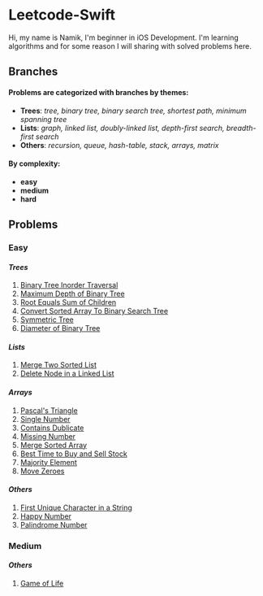 # Leetcode-Swift
Hi, my name is Namik, I'm beginner in iOS Development. I'm learning algorithms and for some reason I will sharing with solved problems here.
## Branches
#### Problems are categorized with branches by themes: 
* **Trees**:  *tree, binary tree, binary search tree, shortest path, minimum spanning tree*
* **Lists**: *graph, linked list, doubly-linked list, depth-first search, breadth-first search*
* **Others**: *recursion, queue, hash-table, stack, arrays, matrix*

#### By complexity:
- **easy**
- **medium**
- **hard**

## Problems
### Easy 
#### *Trees*
1. [Binary Tree Inorder Traversal](https://github.com/Nam-Namazov/Leetcode-Swift/tree/trees/easy/Binary-Tree-Inorder-Traversal) 
2. [Maximum Depth of Binary Tree](https://github.com/Nam-Namazov/Leetcode-Swift/tree/trees/easy/MaximumDepth)
3. [Root Equals Sum of Children](https://github.com/Nam-Namazov/Leetcode-Swift/tree/trees/easy/RootEqualsSumofChildren)
4. [Convert Sorted Array To Binary Search Tree](https://github.com/Nam-Namazov/Leetcode-Swift/tree/trees/easy/Convert_Sorted_Array_to_Binary_Search_Tree)
5. [Symmetric Tree](https://github.com/Nam-Namazov/Leetcode-Swift/tree/trees/easy/Symmetric_Tree)
6. [Diameter of Binary Tree](https://github.com/Nam-Namazov/Leetcode-Swift/tree/trees/easy/Diameter_of_binary_tree)


#### *Lists*
1. [Merge Two Sorted List](https://github.com/Nam-Namazov/Leetcode-Swift/tree/linked_list/easy/merge_two_sorted_list)
2. [Delete Node in a Linked List](https://github.com/Nam-Namazov/Leetcode-Swift/tree/linked_list/easy/delete_node_in_a_linked_list)

#### *Arrays*
1. [Pascal's Triangle](https://github.com/Nam-Namazov/Leetcode-Swift/tree/Arrays/easy/Pascals_Triangle)
2. [Single Number](https://github.com/Nam-Namazov/Leetcode-Swift/tree/Arrays/easy/Single_Number)
3. [Contains Dublicate](https://github.com/Nam-Namazov/Leetcode-Swift/tree/Arrays/easy/Contains_Dublicate)
4. [Missing Number](https://github.com/Nam-Namazov/Leetcode-Swift/tree/Arrays/easy/Missing_Number)
5. [Merge Sorted Array](https://github.com/Nam-Namazov/Leetcode-Swift/tree/Arrays/easy/Merge_Sorted_Array)
6. [Best Time to Buy and Sell Stock](https://github.com/Nam-Namazov/Leetcode-Swift/tree/Arrays/easy/Best_Time_To_Buy_And_Sell_Stock)
7. [Majority Element](https://github.com/Nam-Namazov/Leetcode-Swift/tree/Arrays/easy/Majority_Element)
8. [Move Zeroes](https://github.com/Nam-Namazov/Leetcode-Swift/tree/Arrays/easy/Move_Zeroes)


#### *Others*
1. [First Unique Character in a String](https://github.com/Nam-Namazov/Leetcode-Swift/tree/Others/easy/First_unique_character_in_string)
2. [Happy Number](https://github.com/Nam-Namazov/Leetcode-Swift/tree/Others/easy/Happy_Number)
3. [Palindrome Number](https://github.com/Nam-Namazov/Leetcode-Swift/tree/Others/easy/Palindrome_Number)

### Medium 
#### *Others*
1. [Game of Life](https://github.com/Nam-Namazov/Leetcode-Swift/tree/Others/medium/Game_of_life)

